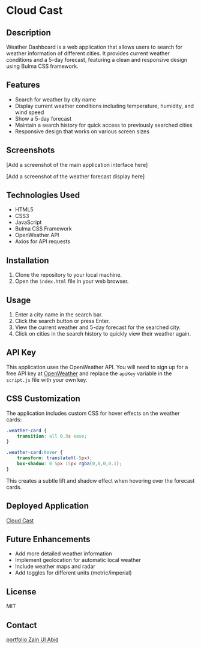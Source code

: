 # Cloud Cast

## Description

Weather Dashboard is a web application that allows users to search for weather information of different cities. It provides current weather conditions and a 5-day forecast, featuring a clean and responsive design using Bulma CSS framework.

## Features

- Search for weather by city name
- Display current weather conditions including temperature, humidity, and wind speed
- Show a 5-day forecast
- Maintain a search history for quick access to previously searched cities
- Responsive design that works on various screen sizes

## Screenshots

[Add a screenshot of the main application interface here]

[Add a screenshot of the weather forecast display here]

## Technologies Used

- HTML5
- CSS3
- JavaScript
- Bulma CSS Framework
- OpenWeather API
- Axios for API requests

## Installation

1. Clone the repository to your local machine.
2. Open the `index.html` file in your web browser.

## Usage

1. Enter a city name in the search bar.
2. Click the search button or press Enter.
3. View the current weather and 5-day forecast for the searched city.
4. Click on cities in the search history to quickly view their weather again.

## API Key

This application uses the OpenWeather API. You will need to sign up for a free API key at [OpenWeather](https://openweathermap.org/api) and replace the `apiKey` variable in the `script.js` file with your own key.

## CSS Customization

The application includes custom CSS for hover effects on the weather cards:

```css
.weather-card {
    transition: all 0.3s ease;
}

.weather-card:hover {
    transform: translateY(-5px);
    box-shadow: 0 5px 15px rgba(0,0,0,0.1);
}
```
This creates a subtle lift and shadow effect when hovering over the forecast cards.
## Deployed Application
[Cloud Cast](https://zainabid333.github.io/CloudCast/)
## Future Enhancements

- Add more detailed weather information
- Implement geolocation for automatic local weather
- Include weather maps and radar
- Add toggles for different units (metric/imperial)

## License
MIT
## Contact

[portfolio Zain Ul Abid]( https://zainabid333.github.io/zain-ul-abid-portfolio/)